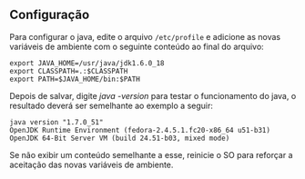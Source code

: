 Configuração
---

Para configurar o java, edite o arquivo `/etc/profile` e adicione as novas 
variáveis de ambiente com o seguinte conteúdo ao final do arquivo:

    export JAVA_HOME=/usr/java/jdk1.6.0_18                                                                            
    export CLASSPATH=.:$CLASSPATH                                                                                     
    export PATH=$JAVA_HOME/bin:$PATH  

Depois de salvar, digite _java -version_ para testar o funcionamento do java,
o resultado deverá ser semelhante ao exemplo a seguir:

    java version "1.7.0_51"                                                                                           
    OpenJDK Runtime Environment (fedora-2.4.5.1.fc20-x86_64 u51-b31)                                                  
    OpenJDK 64-Bit Server VM (build 24.51-b03, mixed mode) 

Se não exibir um conteúdo semelhante a esse, reinicie o SO para reforçar a aceitação
das novas variáveis de ambiente.  
